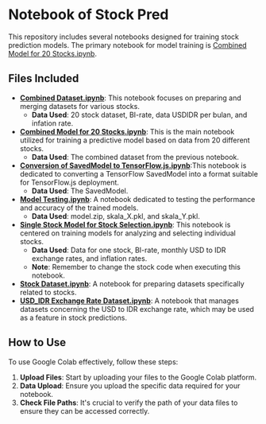 # Notebook of Stock Pred

This repository includes several notebooks designed for training stock prediction models. The primary notebook for model training is [Combined Model for 20 Stocks.ipynb](Combined%20Model%20for%2020%20Stocks.ipynb).

## Files Included
- [**Combined Dataset.ipynb**](Combined%20Dataset.ipynb): This notebook focuses on preparing and merging datasets for various stocks.
    - **Data Used**: 20 stock dataset, BI-rate, data USDIDR per bulan, and infation rate.
- [**Combined Model for 20 Stocks.ipynb**](Combined%20Model%20for%2020%20Stocks.ipynb): This is the main notebook utilized for training a predictive model based on data from 20 different stocks.
    - **Data Used**: The combined dataset from the previous notebook.
- [**Conversion of SavedModel to TensorFlow.js.ipynb**](Conversion%20of%20SavedModel%20to%20TensorFlow.js.ipynb):This notebook is dedicated to converting a TensorFlow SavedModel into a format suitable for TensorFlow.js deployment.
    - **Data Used**: The SavedModel.
- [**Model Testing.ipynb**](Model%20Testing.ipynb): A notebook dedicated to testing the performance and accuracy of the trained models.
    - **Data Used**: model.zip, skala_X.pkl, and skala_Y.pkl.
- [**Single Stock Model for Stock Selection.ipynb**](Single%20Stock%20Model%20for%20Stock%20Selection.ipynb): This notebook is centered on training models for analyzing and selecting individual stocks.
    - **Data Used**: Data for one stock, BI-rate, monthly USD to IDR exchange rates, and inflation rates.
    - **Note**: Remember to change the stock code when executing this notebook.
- [**Stock Dataset.ipynb**](Stock%20Dataset.ipynb): A notebook for preparing datasets specifically related to stocks.
- [**USD_IDR Exchange Rate Dataset.ipynb**](USD_IDR%20Exchange%20Rate%20Dataset.ipynb): A notebook that manages datasets concerning the USD to IDR exchange rate, which may be used as a feature in stock predictions.

## How to Use
To use Google Colab effectively, follow these steps:
1. **Upload Files**: Start by uploading your files to the Google Colab platform.
2. **Data Upload**: Ensure you upload the specific data required for your notebook.
3. **Check File Paths**: It's crucial to verify the path of your data files to ensure they can be accessed correctly.
